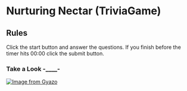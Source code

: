# Nurturing Nectar (TriviaGame)

## Rules
Click the start button and answer the questions. 
If you finish before the timer hits 00:00 click the submit button.

### Take a Look -____-

[![Image from Gyazo](https://i.gyazo.com/cf4a7c202ac5b7e5c2585989bc5c615e.png)](https://gyazo.com/cf4a7c202ac5b7e5c2585989bc5c615e)
